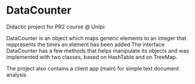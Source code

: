 # DataCounter
Didactic project for PR2 course @ Unipi: 

DataCounter is an object which maps generic elements to an integer that reppresents the times an element has been added
The interface DataCounter has a few methods that helps manipulate its objects and was implemented with two classes, based on HashTable and on TreeMap.

The project also contains a client app (main) for simple text document analysis

